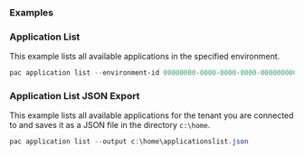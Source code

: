 ### Examples

### Application List

This example lists all available applications in the specified environment.

```powershell
pac application list --environment-id 00000000-0000-0000-0000-000000000000
```

### Application List JSON Export

This example lists all available applications for the tenant you are connected to and saves it as a JSON file in the directory `c:\home`.

```powershell
pac application list --output c:\home\applicationslist.json
```

